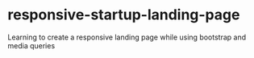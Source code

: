 # responsive-startup-landing-page
Learning to create a responsive landing page while using bootstrap and media queries
